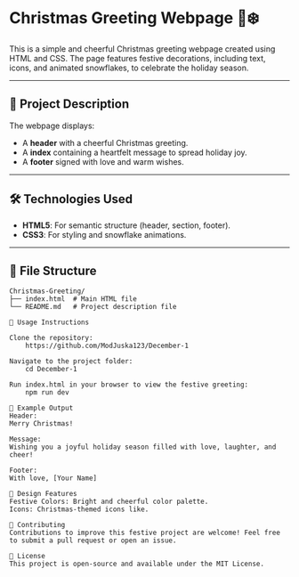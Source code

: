 
# Christmas Greeting Webpage 🎄❄️  

This is a simple and cheerful Christmas greeting webpage created using HTML and CSS. The page features festive decorations, including text, icons, and animated snowflakes, to celebrate the holiday season.

---

## 🎯 Project Description  

The webpage displays:  
- A **header** with a cheerful Christmas greeting.  
- A **index** containing a heartfelt message to spread holiday joy.  
- A **footer** signed with love and warm wishes.  

---

## 🛠️ Technologies Used  

- **HTML5**: For semantic structure (header, section, footer).  
- **CSS3**: For styling and snowflake animations.  

---

## 📂 File Structure  

```plaintext
Christmas-Greeting/
├── index.html  # Main HTML file
└── README.md   # Project description file

📜 Usage Instructions

Clone the repository:
    https://github.com/ModJuska123/December-1

Navigate to the project folder:
    cd December-1

Run index.html in your browser to view the festive greeting:
    npm run dev

🎉 Example Output
Header:
Merry Christmas!

Message:
Wishing you a joyful holiday season filled with love, laughter, and cheer!

Footer:
With love, [Your Name]

🎨 Design Features
Festive Colors: Bright and cheerful color palette.
Icons: Christmas-themed icons like.

💌 Contributing
Contributions to improve this festive project are welcome! Feel free to submit a pull request or open an issue.

📜 License
This project is open-source and available under the MIT License.